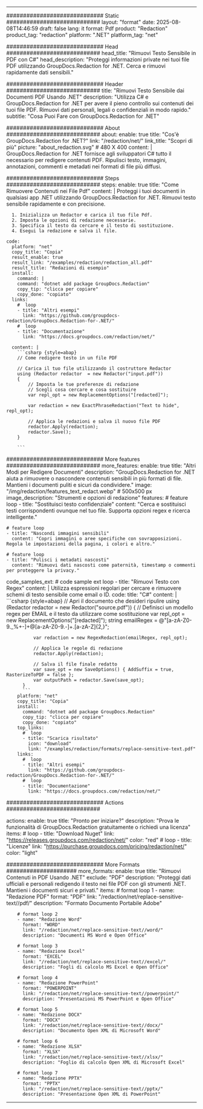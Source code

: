 
---
############################# Static ############################
layout: "format"
date:  2025-08-08T14:46:59
draft: false
lang: it
format: Pdf
product: "Redaction"
product_tag: "redaction"
platform: ".NET"
platform_tag: "net"

############################# Head ############################
head_title: "Rimuovi Testo Sensibile in PDF con C#"
head_description: "Proteggi informazioni private nei tuoi file PDF utilizzando GroupDocs.Redaction for .NET. Cerca e rimuovi rapidamente dati sensibili."

############################# Header ############################
title: "Rimuovi Testo Sensibile dai Documenti PDF Usando .NET" 
description: "Utilizza C# e GroupDocs.Redaction for .NET per avere il pieno controllo sui contenuti dei tuoi file PDF. Rimuovi dati personali, legali o confidenziali in modo rapido."
subtitle: "Cosa Puoi Fare con GroupDocs.Redaction for .NET" 

############################# About ############################
about:
    enable: true
    title: "Cos'è GroupDocs.Redaction for .NET?"
    link: "/redaction/net/"
    link_title: "Scopri di più"
    picture: "about_redaction.svg" # 480 X 400
    content: |
       GroupDocs.Redaction for .NET fornisce agli sviluppatori C# tutto il necessario per redigere contenuti PDF. Ripulisci testo, immagini, annotazioni, commenti e metadati nei formati di file più diffusi.

############################# Steps ############################
steps:
    enable: true
    title: "Come Rimuovere Contenuti nei File Pdf"
    content: |
      Proteggi i tuoi documenti in qualsiasi app .NET utilizzando GroupDocs.Redaction for .NET. Rimuovi testo sensibile rapidamente e con precisione.
      
      1. Inizializza un Redactor e carica il tuo file Pdf.
      2. Imposta le opzioni di redazione necessarie.
      3. Specifica il testo da cercare e il testo di sostituzione.
      4. Esegui la redazione e salva il file.
   
    code:
      platform: "net"
      copy_title: "Copia"
      result_enable: true
      result_link: "/examples/redaction/redaction_all.pdf"
      result_title: "Redazioni di esempio"
      install:
        command: |
        command: "dotnet add package GroupDocs.Redaction"
        copy_tip: "clicca per copiare"
        copy_done: "copiato"
      links:
        #  loop
        - title: "Altri esempi"
          link: "https://github.com/groupdocs-redaction/GroupDocs.Redaction-for-.NET/"
        #  loop
        - title: "Documentazione"
          link: "https://docs.groupdocs.com/redaction/net/"
          
      content: |
        ```csharp {style=abap}
        // Come redigere testo in un file PDF

        // Carica il tuo file utilizzando il costruttore Redactor
        using (Redactor redactor  = new Redactor("input.pdf"))
        {
            // Imposta le tue preferenze di redazione
            // Scegli cosa cercare e cosa sostituire
            var repl_opt = new ReplacementOptions("[redacted]");
            
            var redaction = new ExactPhraseRedaction("Text to hide", repl_opt);

            // Applica le redazioni e salva il nuovo file PDF
            redactor.Apply(redaction);
            redactor.Save();
        }
        
        ```            


############################# More features ############################
more_features:
  enable: true
  title: "Altri Modi per Redigere Documenti"
  description: "GroupDocs.Redaction for .NET aiuta a rimuovere o nascondere contenuti sensibili in più formati di file. Mantieni i documenti puliti e sicuri da condividere."
  image: "/img/redaction/features_text_redact.webp" # 500x500 px
  image_description: "Strumenti e opzioni di redazione"
  features:
    # feature loop
    - title: "Sostituisci testo confidenziale"
      content: "Cerca e sostituisci testi corrispondenti ovunque nel tuo file. Supporta opzioni regex e ricerca intelligente."

    # feature loop
    - title: "Nascondi immagini sensibili"
      content: "Copri immagini o aree specifiche con sovrapposizioni. Regola le impostazioni della pagina, i colori e altro."

    # feature loop
    - title: "Pulisci i metadati nascosti"
      content: "Rimuovi dati nascosti come paternità, timestamp o commenti per proteggere la privacy."
      
  code_samples_ext:
    # code sample ext loop
    - title: "Rimuovi Testo con Regex"
      content: |
        Utilizza espressioni regolari per cercare e rimuovere schemi di testo sensibile come email o ID.
      code:
        title: "C#"
        content: |
          ```csharp {style=abap}
          //  Apri il documento che desideri ripulire
          using (Redactor redactor  = new Redactor("source.pdf"))
          {
              // Definisci un modello regex per EMAIL e il testo da utilizzare come sostituzione
              var repl_opt = new ReplacementOptions("[redacted]");
              string emailRegex = @"[a-zA-Z0-9._%+-]+@[a-zA-Z0-9.-]+\.[a-zA-Z]{2,}";

              var redaction = new RegexRedaction(emailRegex, repl_opt);

              // Applica le regole di redazione
              redactor.Apply(redaction);

              // Salva il file finale redatto
              var save_opt = new SaveOptions() { AddSuffix = true, RasterizeToPDF = false };
              var outputPath = redactor.Save(save_opt);
          }
          ```
        platform: "net"
        copy_title: "Copia"
        install:
          command: "dotnet add package GroupDocs.Redaction"
          copy_tip: "clicca per copiare"
          copy_done: "copiato"
        top_links:
          #  loop
          - title: "Scarica risultato"
            icon: "download"
            link: "/examples/redaction/formats/replace-sensitive-text.pdf"
        links:
          #  loop
          - title: "Altri esempi"
            link: "https://github.com/groupdocs-redaction/GroupDocs.Redaction-for-.NET/"
          #  loop
          - title: "Documentazione"
            link: "https://docs.groupdocs.com/redaction/net/"


############################# Actions ############################

actions:
  enable: true
  title: "Pronto per iniziare?"
  description: "Prova le funzionalità di GroupDocs.Redaction gratuitamente o richiedi una licenza"
  items:
    #  loop
    - title: "Download Nuget"
      link: "https://releases.groupdocs.com/redaction/net/"
      color: "red"
        #  loop
    - title: "Licenze"
      link: "https://purchase.groupdocs.com/pricing/redaction/net/"
      color: "light"


############################# More Formats #####################
more_formats:
    enable: true
    title: "Rimuovi Contenuti in PDF Usando .NET"
    exclude: "PDF"
    description: "Proteggi dati ufficiali e personali redigendo il testo nei file PDF con gli strumenti .NET. Mantieni i documenti sicuri e privati."
    items: 
        # format loop 1
        - name: "Redazione PDF"
          format: "PDF"
          link: "/redaction/net/replace-sensitive-text//pdf/"
          description: "Formato Documento Portabile Adobe"

        # format loop 2
        - name: "Redazione Word"
          format: "WORD"
          link: "/redaction/net/replace-sensitive-text//word/"
          description: "Documenti MS Word e Open Office"
          
        # format loop 3
        - name: "Redazione Excel"
          format: "EXCEL"
          link: "/redaction/net/replace-sensitive-text//excel/"
          description: "Fogli di calcolo MS Excel e Open Office"

        # format loop 4
        - name: "Redazione PowerPoint"
          format: "POWERPOINT"
          link: "/redaction/net/replace-sensitive-text//powerpoint/"
          description: "Presentazioni MS PowerPoint e Open Office"

        # format loop 5
        - name: "Redazione DOCX"
          format: "DOCX"
          link: "/redaction/net/replace-sensitive-text//docx/"
          description: "Documento Open XML di Microsoft Word"
          
        # format loop 6
        - name: "Redazione XLSX"
          format: "XLSX"
          link: "/redaction/net/replace-sensitive-text//xlsx/"
          description: "Foglio di calcolo Open XML di Microsoft Excel"
          
        # format loop 7
        - name: "Redazione PPTX"
          format: "PPTX"
          link: "/redaction/net/replace-sensitive-text//pptx/"
          description: "Presentazione Open XML di PowerPoint"


---